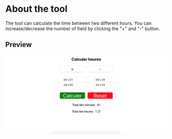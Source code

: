 # About the tool

The tool can calculate the time between two different hours. You can increase/decrease the number of field by clicking the "+" and "-" button.

## Preview

![preview](screenApp/previewApp.png)
